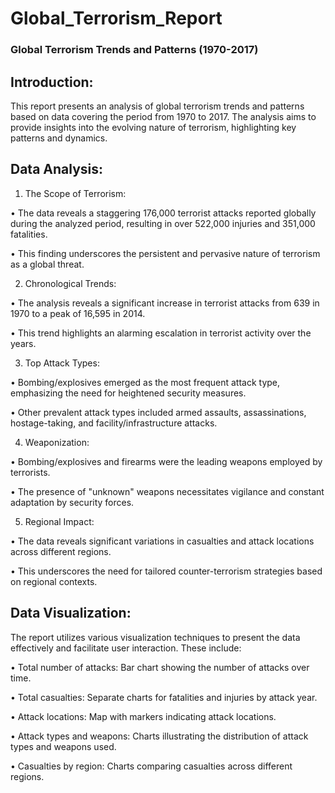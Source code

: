 # Global_Terrorism_Report

 ### Global Terrorism Trends and Patterns (1970-2017)
 
## Introduction:
This report presents an analysis of global terrorism trends and patterns based on data covering the period from 1970 to 2017. 
The analysis aims to provide insights into the evolving nature of terrorism, highlighting key patterns and dynamics.

## Data Analysis:
1. The Scope of Terrorism:
 
•	The data reveals a staggering 176,000 terrorist attacks reported globally during the analyzed period, resulting in over 522,000 injuries and 351,000 fatalities.

•	This finding underscores the persistent and pervasive nature of terrorism as a global threat.

2. Chronological Trends:
   
•	The analysis reveals a significant increase in terrorist attacks from 639 in 1970 to a peak of 16,595 in 2014.

•	This trend highlights an alarming escalation in terrorist activity over the years.

3. Top Attack Types:
 
•	Bombing/explosives emerged as the most frequent attack type, emphasizing the need for heightened security measures.

•	Other prevalent attack types included armed assaults, assassinations, hostage-taking, and facility/infrastructure attacks.

4. Weaponization:
   
•	Bombing/explosives and firearms were the leading weapons employed by terrorists.

•	The presence of "unknown" weapons necessitates vigilance and constant adaptation by security forces.

5. Regional Impact:

•	The data reveals significant variations in casualties and attack locations across different regions.

•	This underscores the need for tailored counter-terrorism strategies based on regional contexts.

## Data Visualization:

The report utilizes various visualization techniques to present the data effectively and facilitate user interaction.
These include:

•	Total number of attacks: Bar chart showing the number of attacks over time.

•	Total casualties: Separate charts for fatalities and injuries by attack year.

•	Attack locations: Map with markers indicating attack locations.

•	Attack types and weapons: Charts illustrating the distribution of attack types and weapons used.

•	Casualties by region: Charts comparing casualties across different regions.

